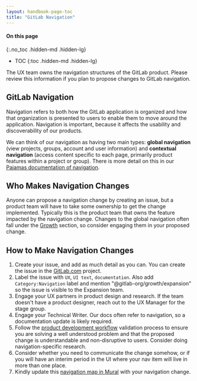 ```yaml
---
layout: handbook-page-toc
title: "GitLab Navigation"
---
```


#### On this page
{:.no_toc .hidden-md .hidden-lg}

- TOC
{:toc .hidden-md .hidden-lg}

The UX team owns the navigation structures of the GitLab product. Please review this information if you plan to propose changes to GitLab navigation.

## GitLab Navigation

Navigation refers to both how the GitLab application is organized and how that organization is presented to users to enable them to move around the application. Navigation is important, because it
affects the usability and discoverability of our products.

We can think of our navigation as having two main types: **global navigation** (view projects, groups, account and user information) and **contextual navigation**
(access content specific to each page, primarily product features within a project or group). There is more detail on this in our [Pajamas documentation of navigation](https://design.gitlab.com/regions/navigation).

## Who Makes Navigation Changes

Anyone can propose a navigation change by creating an issue, but a product team will have to take some ownership to get the change implemented. Typically this is the product team that owns the feature impacted by the navigation change.
Changes to the global navigation often fall under the [Growth](/handbook/product/product-categories/#growth-section) section, so consider engaging them in your proposed change.

## How to Make Navigation Changes

1. Create your issue, and add as much detail as you can. You can create the issue in the [GitLab.com](https://gitlab.com/gitlab-org/gitlab) project.
1. Label the issue with `UX`, `UI text`, `documentation`. Also add `Category:Navigation` label and mention "@gitlab-org/growth/expansion" so the issue is visible to the Expansion team.
1. Engage your UX partners in product design and research. If the team doesn't have a product designer, reach out to the UX Manager for the stage group.
1. Engage your Technical Writer. Our docs often refer to navigation, so a documentation update is likely required.
1. Follow the [product development workflow](/handbook/product-development-flow/#validation-phase-2-problem-validation) validation process to ensure you are solving a well understood problem and that the proposed change is understandable and non-disruptive to users. Consider doing navigation-specific research.
1. Consider whether you need to communicate the change somehow, or if you will have an interim period in the UI where your nav item will live in more than one place.
1. Kindly update this [navigation map in Mural](https://app.mural.co/t/gitlab2474/m/gitlab2474/1589571490215/261462d0beb3043979374623710d3f2d6cfec1cb) with your navigation change.

[ux-guide]: https://docs.gitlab.com/ee/development/ux_guide/
[ux-label]: https://gitlab.com/groups/gitlab-org/issues?scope=all&state=opened&utf8=%E2%9C%93&label_name%5B%5D=UX
[ux-ready-label]: https://gitlab.com/groups/gitlab-org/issues?scope=all&state=opened&utf8=%E2%9C%93&label_name%5B%5D=UX+ready
[gitlab-design-project-readme]: https://gitlab.com/gitlab-org/gitlab-design/blob/master/README.md
[twitter-sheet]: https://docs.google.com/spreadsheets/d/1GDAUNujD1-eRYxAj4FIYbCyy8ltCwwIWqVTd9-gf4wA/edit
[everyone-designer]: https://library.gv.com/everyone-is-a-designer-get-over-it-501cc9a2f434
[pajamas]: https://design.gitlab.com